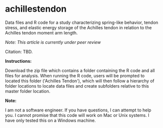 # achillestendon
Data files and R code for a study characterizing spring-like behavior, tendon stress, and elastic energy storage of the Achilles tendon in relation to the Achilles tendon moment arm length.

<i>Note: This article is currently under peer review</i>

Citation: TBD.

<b>Instructions:</b>

Download the zip file which contains a folder containing the R code and all files for analysis. When running the R code, users will be prompted to located this folder ('Achilles Tendon'), which will then follow a hierarchy of folder locations to locate data files and create subfolders relative to this master folder location.

<b>Note:</b>

I am not a software engineer. If you have questions, I can attempt to help you. I cannot promise that this code will work on Mac or Unix systems. I have only tested this on a Windows machine.
